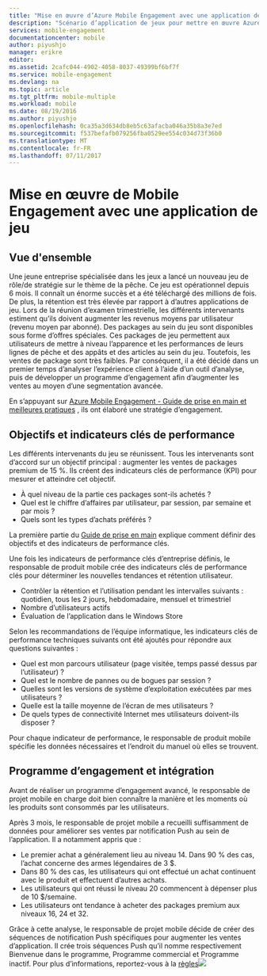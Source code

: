 ```yaml
---
title: "Mise en œuvre d’Azure Mobile Engagement avec une application de jeux"
description: "Scénario d’application de jeux pour mettre en œuvre Azure Mobile Engagement"
services: mobile-engagement
documentationcenter: mobile
author: piyushjo
manager: erikre
editor: 
ms.assetid: 2cafc044-4902-4058-8037-49399bf6bf7f
ms.service: mobile-engagement
ms.devlang: na
ms.topic: article
ms.tgt_pltfrm: mobile-multiple
ms.workload: mobile
ms.date: 08/19/2016
ms.author: piyushjo
ms.openlocfilehash: 0ca35a3d634db8eb5c63afacba046a35b8a3e7ed
ms.sourcegitcommit: f537befafb079256fba0529ee554c034d73f36b0
ms.translationtype: MT
ms.contentlocale: fr-FR
ms.lasthandoff: 07/11/2017
---
```

# <a name="implement-mobile-engagement-with-gaming-app"></a>Mise en œuvre de Mobile Engagement avec une application de jeu
## <a name="overview"></a>Vue d'ensemble
Une jeune entreprise spécialisée dans les jeux a lancé un nouveau jeu de rôle/de stratégie sur le thème de la pêche. Ce jeu est opérationnel depuis 6 mois. Il connaît un énorme succès et a été téléchargé des millions de fois. De plus, la rétention est très élevée par rapport à d’autres applications de jeu. Lors de la réunion d’examen trimestrielle, les différents intervenants estiment qu’ils doivent augmenter les revenus moyens par utilisateur (revenu moyen par abonné). Des packages au sein du jeu sont disponibles sous forme d’offres spéciales. Ces packages de jeu permettent aux utilisateurs de mettre à niveau l’apparence et les performances de leurs lignes de pêche et des appâts et des articles au sein du jeu. Toutefois, les ventes de package sont très faibles. Par conséquent, il a été décidé dans un premier temps d’analyser l’expérience client à l’aide d’un outil d’analyse, puis de développer un programme d’engagement afin d’augmenter les ventes au moyen d’une segmentation avancée.

En s’appuyant sur [Azure Mobile Engagement - Guide de prise en main et meilleures pratiques](mobile-engagement-getting-started-best-practices.md) , ils ont élaboré une stratégie d’engagement.

## <a name="objectives-and-kpis"></a>Objectifs et indicateurs clés de performance
Les différents intervenants du jeu se réunissent. Tous les intervenants sont d’accord sur un objectif principal : augmenter les ventes de packages premium de 15 %. Ils créent des indicateurs clés de performance (KPI) pour mesurer et atteindre cet objectif.

* À quel niveau de la partie ces packages sont-ils achetés ?
* Quel est le chiffre d’affaires par utilisateur, par session, par semaine et par mois ?
* Quels sont les types d’achats préférés ?

La première partie du [Guide de prise en main](mobile-engagement-getting-started-best-practices.md) explique comment définir des objectifs et des indicateurs de performance clés. 

Une fois les indicateurs de performance clés d’entreprise définis, le responsable de produit mobile crée des indicateurs clés de performance clés pour déterminer les nouvelles tendances et rétention utilisateur.

* Contrôler la rétention et l’utilisation pendant les intervalles suivants : quotidien, tous les 2 jours, hebdomadaire, mensuel et trimestriel
* Nombre d’utilisateurs actifs
* Évaluation de l’application dans le Windows Store

Selon les recommandations de l’équipe informatique, les indicateurs clés de performance techniques suivants ont été ajoutés pour répondre aux questions suivantes :

* Quel est mon parcours utilisateur (page visitée, temps passé dessus par l’utilisateur) ?
* Quel est le nombre de pannes ou de bogues par session ?
* Quelles sont les versions de système d’exploitation exécutées par mes utilisateurs ?
* Quelle est la taille moyenne de l’écran de mes utilisateurs ?
* De quels types de connectivité Internet mes utilisateurs doivent-ils disposer ?

Pour chaque indicateur de performance, le responsable de produit mobile spécifie les données nécessaires et l’endroit du manuel où elles se trouvent.

## <a name="engagement-program-and-integration"></a>Programme d’engagement et intégration
Avant de réaliser un programme d’engagement avancé, le responsable de projet mobile en charge doit bien connaître la manière et les moments où les produits sont consommés par les utilisateurs.

Après 3 mois, le responsable de projet mobile a recueilli suffisamment de données pour améliorer ses ventes par notification Push au sein de l’application. Il a notamment appris que :

* Le premier achat a généralement lieu au niveau 14. Dans 90 % des cas, l’achat concerne des armes légendaires de 3 $.
* Dans 80 % des cas, les utilisateurs qui ont effectué un achat continuent avec le produit et effectuent d’autres achats.
* Les utilisateurs qui ont réussi le niveau 20 commencent à dépenser plus de 10 $/semaine.
* Les utilisateurs ont tendance à acheter des packages premium aux niveaux 16, 24 et 32.

Grâce à cette analyse, le responsable de projet mobile décide de créer des séquences de notification Push spécifiques pour augmenter les ventes d’application. Il crée trois séquences Push qu’il nomme respectivement Bienvenue dans le programme, Programme commercial et Programme inactif. Pour plus d’informations, reportez-vous à la [règles](https://github.com/Azure/azure-mobile-engagement-samples/tree/master/Playbooks)![][1]

<!--Image references-->

[1]: ./media/mobile-engagement-game-scenario/notification-scenario.png

<!--Link references-->
